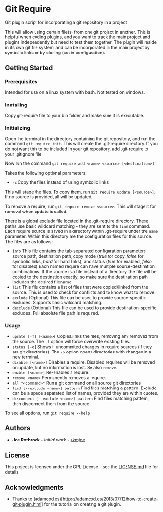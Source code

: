 # Git Require

Git plugin script for incorporating a git repository in a project

This will allow using certain file(s) from one git project in another. This is helpful when coding plugins, and you want to track the main project and plugins independently but need to test them together.
The plugin will reside in its own git file system, and can be incorporated in the main project by symbolic links or by cloning (set in configuration).


## Getting Started

### Prerequisites

Intended for use on a linux system with bash. Not tested on windows.

### Installing

Copy git-require file to your bin folder and make sure it is executable.

### Initializing

Open the terminal in the directory containing the git repository,
and run the command `git require init`.
This will create the .git-require directory. If you do not want this to be included in your git repository, add .git-require to your .gitignore file

Now run the command `git require add <name> <source> [<destination>]`

Takes the following optional parameters:
* `-c` Copy the files instead of using symbolic links

This will stage the files. To copy them, run `git require update [<source>]`. If no source is provided, all will be updated.

To remove a require, run `git require remove <source>`. This will stage it for removal when update is called.

There is a global exclude file located in the .git-require directory. These paths use basic wildcard matching - they are sent to the `find` command.
Each require source is saved in a directory within .git-require under the `name` parameter. Within this directory are the configuration files for this source. The files are as follows:
* `info` This file contains the tab-separated configuration parameters source path, destination path, copy mode (*true* for copy, *false* for symbolic links, *hard* for hard links), and status (*true* for enabled, *false* for disabled)
Each named require can have multiple source-destination combinations. If the source is a file instead of a directory, the file will be copied to the destination exactly, so make sure the destination path includes the desired filename.
* `list` This file contains a list of files that were copied/linked from the source. This is used to check for conflicts and to know what to remove.
* `exclude` (Optional) This file can be used to provide source-specific excludes. Supports basic wildcard matching.
* `dexclude` (Optional) This file can be used to provide destination-specific excludes. Full absolute file path is required.

### Usage

* `update [-f] [<name>]` Copies/links the files, removing any removed from the source. The `-f` option will force overwrite existing files.
* `status [-o]` Shows if uncommited changes in require sources (if they are git directories). The `-o` option opens directories with changes in a new terminal.
* `disable [<name>]` Disables a require. Disabled requires will be removed on update, but no information is lost. Se also `remove`. 
* `enable [<name>]` Re-enables a require.
* `remove <name>` Permanently removes a require.
* `all "<command>"` Run a git command on all source git directories
* `find [--exclude <name>] pattern` Find files matching a pattern. Exclude can be a space separated list of names, provided they are within quotes.
* `disconnect [--exclude <name>] pattern` Find files matching pattern, then disconnect them from the source.

To see all options, run `git require --help`

## Authors

* **Joe Rothrock** - *Initial work* - [akmjoe](https://github.com/akmjoe)


## License

This project is licensed under the GPL License - see the [LICENSE.md](LICENSE.md) file for details

## Acknowledgments

* Thanks to (adamcod.es)[https://adamcod.es/2013/07/12/how-to-create-git-plugin.html] for the tutorial on creating a git plugin.

